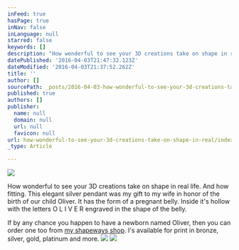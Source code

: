 ```yaml
---
inFeed: true
hasPage: true
inNav: false
inLanguage: null
starred: false
keywords: []
description: "How wonderful to see your 3D creations take on shape in real life. And how fitting. This elegant silver pendant was my gift to my wife in honor of the birth of our child Oliver. It has the form of a pregnant belly. Inside it's hollow with the letters O L I V E R engraved in the shape of the belly."
datePublished: '2016-04-03T21:47:32.123Z'
dateModified: '2016-04-03T21:37:52.262Z'
title: ''
author: []
sourcePath: _posts/2016-04-03-how-wonderful-to-see-your-3d-creations-take-on-shape-in-real.md
published: true
authors: []
publisher:
  name: null
  domain: null
  url: null
  favicon: null
url: how-wonderful-to-see-your-3d-creations-take-on-shape-in-real/index.html
_type: Article

---
```

![](https://the-grid-user-content.s3-us-west-2.amazonaws.com/0f4a3a1a-4db9-4b12-8f90-e14219240a8a.jpg)

How wonderful to see your 3D creations take on shape in real life. And how fitting. This elegant silver pendant was my gift to my wife in honor of the birth of our child Oliver. It has the form of a pregnant belly. Inside it's hollow with the letters O L I V E R engraved in the shape of the belly.

If by any chance you happen to have a newborn named Oliver, then you can order one too from [my shapeways shop][0]. I's available for print in bronze, silver, gold, platinum and more.
![](https://the-grid-user-content.s3-us-west-2.amazonaws.com/2f85e083-ffa4-4a03-bcca-30bee4ccc085.jpg)
![](https://the-grid-user-content.s3-us-west-2.amazonaws.com/489ebd01-1eac-4f6e-9e53-64efb98aee7a.jpg)

[0]: https://www.shapeways.com/shops/cocoknight